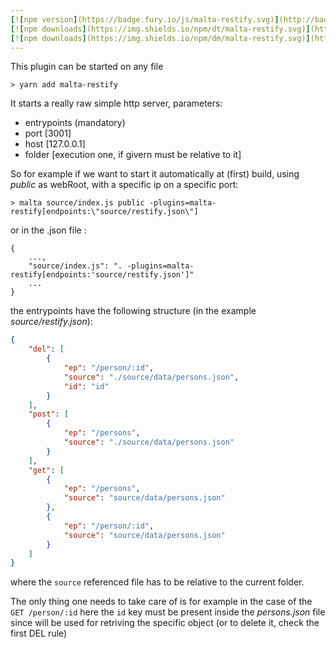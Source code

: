 ```yaml
---
[![npm version](https://badge.fury.io/js/malta-restify.svg)](http://badge.fury.io/js/malta-restify)
[![npm downloads](https://img.shields.io/npm/dt/malta-restify.svg)](https://npmjs.org/package/malta-restify)
[![npm downloads](https://img.shields.io/npm/dm/malta-restify.svg)](https://npmjs.org/package/malta-restify)  
---  
```


This plugin can be started on any file


`> yarn add malta-restify`  

It starts a really raw simple http server, parameters:
- entrypoints (mandatory)  
- port [3001]
- host [127.0.0.1]
- folder [execution one, if givern must be relative to it]



So for example if we want to start it automatically at (first) build, using _public_ as webRoot, with a specific ip on a specific port:  
```
> malta source/index.js public -plugins=malta-restify[endpoints:\"source/restify.json\"]
```
or in the .json file :
```
{
    ...,
    "source/index.js": ". -plugins=malta-restify[endpoints:'source/restify.json']"
    ...
}
```



the entrypoints have the following structure (in the example _source/restify.json_):

``` json
{
    "del": [
        {
            "ep": "/person/:id",
            "source": "./source/data/persons.json",
            "id": "id"
        }
    ],
    "post": [
        {
            "ep": "/persons",
            "source": "./source/data/persons.json"
        }
    ],
    "get": [
        {
            "ep": "/persons",
            "source": "source/data/persons.json"
        },
        {
            "ep": "/person/:id",
            "source": "source/data/persons.json"
        }   
    ]
}
``` 

where the `source` referenced file has to be relative to the current folder.

The only thing one needs to take care of is for example in the case of the `GET /person/:id` 
here the `id` key must be present inside the _persons.json_ file since will be used for retriving
the specific object (or to delete it, check the first DEL rule)